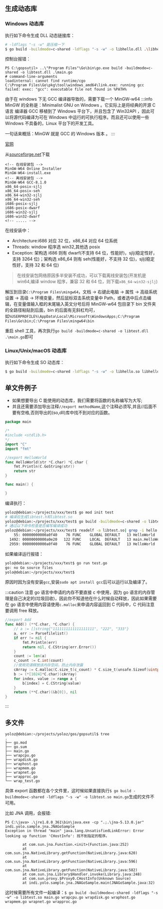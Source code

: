 ## 生成动态库

### Windows 动态库

执行如下命令生成 DLL 动态链接库：

```bash
# -ldflags "-s -w" 是压缩一下
$ go build -buildmode=c-shared -ldflags "-s -w" -o libhello.dll .\libhello.go
```

控制台报错：

```log
PS C:\gopsutil> ..\"Program Files"\Go\bin\go.exe build -buildmode=c-shared -o libtest.dll .\main.go
# command-line-arguments
loadinternal: cannot find runtime/cgo
C:\Program Files\Go\pkg\tool\windows_amd64\link.exe: running gcc failed: exec: "gcc": executable file not found in %PATH%
```

由于在 windows 下无 GCC 编译器导致的，需要下载一个 MinGW-w64
:::info
MinGW 的全称是：Minimalist GNU on Windows 。它实际上是将经典的开源 C 语言 编译器 GCC 移植到了 Windows 平台下，并且包含了 Win32API ，因此可以将源代码编译为可在 Windows 中运行的可执行程序。而且还可以使用一些 Windows 不具备的，Linux 平台下的开发工具。

一句话来概括：MinGW 就是 GCC 的 Windows 版本 。
:::

[官网](https://www.mingw-w64.org/)

从[sourceforge.net](https://sourceforge.net/projects/mingw-w64/files/)下载

```log
<!-- 在线安装包 -->
MinGW-W64 Online Installer
MinGW-W64-install.exe
<!-- 离线安装包 -->
MinGW-W64 GCC-8.1.0
x86_64-posix-sjlj
x86_64-posix-seh
x86_64-win32-sjlj
x86_64-win32-seh
i686-posix-sjlj
i686-posix-dwarf
i686-win32-sjlj
i686-win32-dwarf
<!-- ..... -->
```

在线安装中：

- Architecture:i686 对应 32 位，x86_64 对应 64 位系统
- Threads: window 程序选 win32,其他选 posix
- Exception: 架构选 i686 则有 dwarf(不支持 64 位，性能好)，sjlj(稳定性好，支持 3264 位)；架构选 x86_64 则有 seh(性能好，不支持 32 位)，sjlj(稳定性好，支持 32 和 64 位)

> 在线安装包网络原因多半安装不成功，可以下载离线安装包(开发机是 win64,编译 window 程序，兼容 32 和 64 位，则下载`x86_64-win32-sjlj`)

解压到目录`C:\Program Files\mingw64`，文档 → 右键此电脑 → 属性 → 高级系统设置 → 高级 → 环境变量，然后鼠标双击系统变量中 Path，或者选中后点击编辑，在变量值输入框的末尾输入英文分号后将 MinGW-w64 包目录下 bin 文件夹的全路径粘贴到后面，bin 的后面有无斜杠均可，如`%USERPROFILE%\AppData\Local\Microsoft\WindowsApps;C:\Program Files\Go\bin;C:\Program Files\mingw64\bin`

重启 shell 工具，再次执行`go build -buildmode=c-shared -o libtest.dll .\main.go`即可

### Linux/Unix/macOS 动态库

执行如下命令生成 SO 动态库：

```bash
$ go build -buildmode=c-shared -ldflags "-s -w" -o libhello.so libhello.go
```

## 单文件例子

- 如果想要导出 C 能使用的动态库，我们需要将函数的名称编写为大写;
- 并且还需要添加导出注释`//export methodName`,这个注释必须写,并且//后面不要有空格,否则导出的(so,dll)库中找不到对应的函数。

```go
package main

/*
#include <stdlib.h>
*/
import "C"
import "fmt"

//export HelloWorld
func HelloWorld(str *C.char) *C.char {
	fmt.Println(C.GoString(str))
	return str
}

func main() {

}
```

编译执行：

```bash
yoloz@debian:~/projects/xxx/test$ go mod init test
# 编译后生成libtest.h和libtest.so
yoloz@debian:~/projects/xxx/test$ go build -buildmode=c-shared -o libtest.so libtest.go
# 通过以下命令检查是否编写编译成功
yoloz@debian:~/projects/xxx/test$ readelf -a libtest.so| grep -i hello
    55: 00000000000a0f40    76 FUNC    GLOBAL DEFAULT   13 HelloWorld
  1492: 00000000000a0e20   122 FUNC    LOCAL  DEFAULT   13 main.HelloWorld
  2959: 00000000000a0f40    76 FUNC    GLOBAL DEFAULT   13 HelloWorld
```

如果编译运行报错：

```bash
yolo@debian:~/projects/xxx/test$ go run test.go
go: no Go source files
yolo@debian:~/projects/xxx/test$
```

原因时因为没有安装`gcc`,安装`sudo apt install gcc`后可以运行以及编译了。

:::caution 注意
go 语言中申请的内存不要直接 c 中使用，因为 go 语言的内存管理是自己决定的(垃圾回收)，因此你不知道他在什么时候自动释放，因此如果需要在 go 语言中使用内容请使用`c.malloc`来申请内容返回到 C 代码中，C 代码注意要调用 free 释放。

```go
//export Add
func Add() (**C.char, *C.char) {
	// a := []string{"1111111111111111111", "222", "333"}
	a, err := Parsefilelist()
	if err != nil {
		fmt.Println(err)
		return nil, C.CString(err.Error())
	}
	count := len(a)
	c_count := C.int(count)
	//使用完请释放该内存空间，防止内存泄露
	cArray := C.malloc(C.size_t(c_count) * C.size_t(unsafe.Sizeof(uintptr(0))))
	b := (*[1024]*C.char)(cArray)
	for index, value := range a {
		b[index] = C.CString(value)
	}
	return (**C.char)(&b[0]), nil
}
```

:::

## 多文件

```log
yoloz@debian:~/projects/yoloz/gos/gopsutil$ tree
.
├── go.mod
├── go.sum
├── main.go
├── wrapcpu.go
├── wrapdisk.go
├── wraphost.go
├── wrapmem.go
├── wrapnet.go
├── wrapproc.go
└── wrap_test.go
```

具体 export 函数都在各个文件里，这时候如果直接执行`$ go build -buildmode=c-shared -ldflags "-s -w" -o libtest.so main.go`生成的文件不可用。

比如 JNA 调用，会报错:

```log
PS C:\java> .\jre1.8.0_361\bin\java.exe -cp ".;.\jna-5.13.0.jar" indi.yolo.sample.jna.JNAGoSample
Exception in thread "main" java.lang.UnsatisfiedLinkError: Error looking up function 'CHostInfo': 找不到指定的程序。

        at com.sun.jna.Function.<init>(Function.java:252)
        at com.sun.jna.NativeLibrary.getFunction(NativeLibrary.java:620)
        at com.sun.jna.NativeLibrary.getFunction(NativeLibrary.java:596)
        at com.sun.jna.NativeLibrary.getFunction(NativeLibrary.java:582)
        at com.sun.jna.Library$Handler.invoke(Library.java:248)
        at com.sun.proxy.$Proxy0.CHostInfo(Unknown Source)
        at indi.yolo.sample.jna.JNAGoSample.main(JNAGoSample.java:32)
```

这时候需要所有文件一起编译：`$ go build -buildmode=c-shared -ldflags "-s -w" -o libtest.so main.go wrapcpu.go wrapdisk.go wraphost.go wrapmem.go wrapnet.go wrapproc.go`
